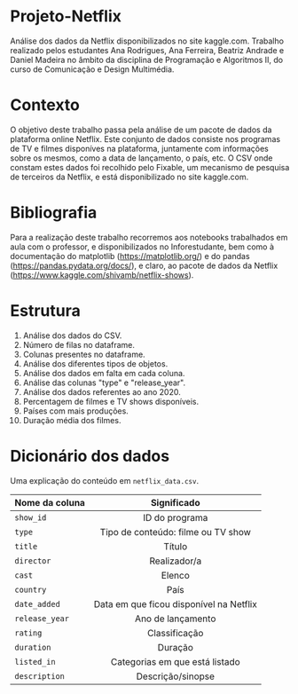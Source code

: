 # Projeto-Netflix
Análise dos dados da Netflix disponibilizados no site kaggle.com. Trabalho realizado pelos estudantes Ana Rodrigues, Ana Ferreira, Beatriz Andrade e Daniel Madeira no âmbito da disciplina de Programação e Algoritmos II, do curso de Comunicação e Design Multimédia.

# Contexto
O objetivo deste trabalho passa pela análise de um pacote de dados da plataforma online Netflix. Este conjunto de dados consiste nos programas de TV e filmes disponíves na plataforma, juntamente com informações sobre os mesmos, como a data de lançamento, o país, etc. O CSV onde constam estes dados foi recolhido pelo Fixable, um mecanismo de pesquisa de terceiros da Netflix, e está disponibilizado no site kaggle.com.

# Bibliografia
Para a realização deste trabalho recorremos aos notebooks trabalhados em aula com o professor, e disponibilizados no Inforestudante, bem como à documentação do matplotlib (https://matplotlib.org/) e do pandas (https://pandas.pydata.org/docs/), e claro, ao pacote de dados da Netflix (https://www.kaggle.com/shivamb/netflix-shows).

# Estrutura
1. Análise dos dados do CSV.
2. Número de filas no dataframe.
3. Colunas presentes no dataframe.
4. Análise dos diferentes tipos de objetos.
5. Análise dos dados em falta em cada coluna.
6. Análise das colunas "type" e "release_year".
7. Análise dos dados referentes ao ano 2020.
8. Percentagem de filmes e TV shows disponíveis.
9. Países com mais produções.
10. Duração média dos filmes.

# Dicionário dos dados
Uma explicação do conteúdo em `netflix_data.csv`.

| Nome da coluna        | Significado          
| ------------- |:-------------:
| `show_id` | ID do programa
| `type` | Tipo de conteúdo: filme ou TV show 
| `title` | Título
| `director` | Realizador/a       
| `cast` | Elenco     
| `country` | País   
| `date_added` | Data em que ficou disponível na Netflix     
| `release_year` | Ano de lançamento    
| `rating` | Classificação  
| `duration` | Duração
| `listed_in` | Categorias em que está listado
| `description` | Descrição/sinopse
